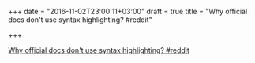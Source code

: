 +++
date = "2016-11-02T23:00:11+03:00"
draft = true
title = "Why official docs don't use syntax highlighting?  #reddit"

+++

<p><a href="https://t.co/SifAOE58g6">Why official docs don't use syntax highlighting?  #reddit</a></p>

